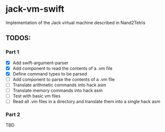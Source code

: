 # jack-vm-swift
Implementation of the Jack virtual machine described in Nand2Tetris

## TODOS:

### Part 1

- [x] Add swift-argument-parser
- [x] Add component to read the contents of a .vm file
- [x] Define command types to be parsed
- [ ] Add component to parse the contents of a .vm file
- [ ] Translate arithmetic commands into hack asm
- [ ] Translate memory commands into hack asm
- [ ] Test with basic vm files
- [ ] Read all .vm files in a directory and translate them into a single hack asm

### Part 2

TBD
